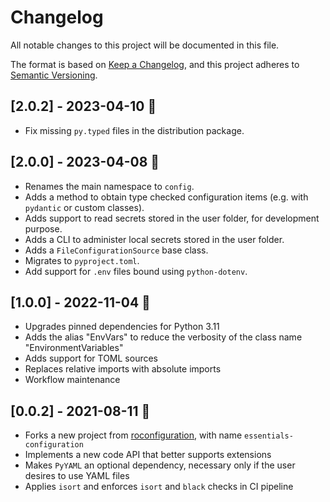 # Changelog

All notable changes to this project will be documented in this file.

The format is based on [Keep a Changelog](https://keepachangelog.com/en/1.0.0/),
and this project adheres to [Semantic Versioning](https://semver.org/spec/v2.0.0.html).

## [2.0.2] - 2023-04-10 :egg:
- Fix missing `py.typed` files in the distribution package.

## [2.0.0] - 2023-04-08 :egg:
- Renames the main namespace to `config`.
- Adds a method to obtain type checked configuration items (e.g. with `pydantic`
  or custom classes).
- Adds support to read secrets stored in the user folder, for development purpose.
- Adds a CLI to administer local secrets stored in the user folder.
- Adds a `FileConfigurationSource` base class.
- Migrates to `pyproject.toml`.
- Add support for `.env` files bound using `python-dotenv`.

## [1.0.0] - 2022-11-04 :snake:
- Upgrades pinned dependencies for Python 3.11
- Adds the alias "EnvVars" to reduce the verbosity of the class name "EnvironmentVariables"
- Adds support for TOML sources
- Replaces relative imports with absolute imports
- Workflow maintenance

## [0.0.2] - 2021-08-11 :cactus:
- Forks a new project from
  [roconfiguration](https://github.com/Neoteroi/roconfiguration), with name
  `essentials-configuration`
- Implements a new code API that better supports extensions
- Makes `PyYAML` an optional dependency, necessary only if the user desires to
  use YAML files
- Applies `isort` and enforces `isort` and `black` checks in CI pipeline
